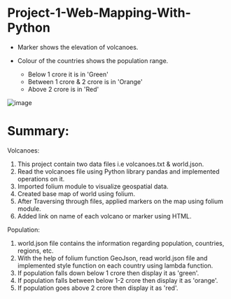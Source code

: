 # Project-1-Web-Mapping-With-Python

- Marker shows the elevation of volcanoes.
- Colour of the countries shows the population range.
    
    - Below 1 crore it is in 'Green'
    - Between 1 crore & 2 crore is in 'Orange'
    - Above 2 crore is in 'Red'

![image](https://user-images.githubusercontent.com/87830353/178113165-12afcf53-94e7-4490-996d-08a603127973.png)
    
    
# Summary:
 
 Volcanoes:
 1. This project contain two data files i.e volcanoes.txt & world.json.
 2. Read the volcanoes file using Python library pandas and implemented operations on it.
 3. Imported folium module to visualize geospatial data.
 4. Created base map of world using folium.
 5. After Traversing through files, applied markers on the map using folium module.
 6. Added link on name of each volcano or marker using HTML. 
 
 Population:
 1. world.json file contains the information regarding population, countries, regions, etc.
 2. With the help of folium function GeoJson, read world.json file and implemented style function on each country using lambda function.
 3. If population falls down below 1 crore then display it as 'green'.
 4. If population falls between below 1-2 crore then display it as 'orange'.
 5. If population goes above 2 crore then display it as 'red'.

